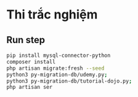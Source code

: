 # Thi trắc nghiệm

## Run step
```sh
pip install mysql-connector-python
composer install
php artisan migrate:fresh --seed
python3 py-migration-db/udemy.py;
python3 py-migration-db/tutorial-dojo.py;
php artisan ser
```